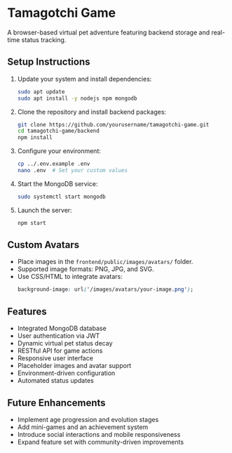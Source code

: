 # Tamagotchi Game

A browser-based virtual pet adventure featuring backend storage and real-time status tracking.

## Setup Instructions

1. Update your system and install dependencies:
    ```bash
    sudo apt update
    sudo apt install -y nodejs npm mongodb
    ```

2. Clone the repository and install backend packages:
    ```bash
    git clone https://github.com/yourusername/tamagotchi-game.git
    cd tamagotchi-game/backend
    npm install
    ```

3. Configure your environment:
    ```bash
    cp ../.env.example .env
    nano .env  # Set your custom values
    ```

4. Start the MongoDB service:
    ```bash
    sudo systemctl start mongodb
    ```

5. Launch the server:
    ```bash
    npm start
    ```

## Custom Avatars

- Place images in the `frontend/public/images/avatars/` folder.
- Supported image formats: PNG, JPG, and SVG.
- Use CSS/HTML to integrate avatars:
    ```css
    background-image: url('/images/avatars/your-image.png');
    ```

## Features

- Integrated MongoDB database
- User authentication via JWT
- Dynamic virtual pet status decay
- RESTful API for game actions
- Responsive user interface
- Placeholder images and avatar support
- Environment-driven configuration
- Automated status updates

## Future Enhancements

- Implement age progression and evolution stages
- Add mini-games and an achievement system
- Introduce social interactions and mobile responsiveness
- Expand feature set with community-driven improvements